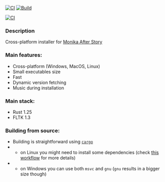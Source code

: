 [![CI](https://github.com/Monika-After-Story/mas-installer/actions/workflows/ci.yml/badge.svg?branch=master)](https://github.com/Monika-After-Story/mas-installer/actions/workflows/ci.yml) [![Build](https://github.com/Monika-After-Story/mas-installer/actions/workflows/build.yml/badge.svg?branch=master)](https://github.com/Monika-After-Story/mas-installer/actions/workflows/build.yml)

[![CI](https://github.com/Monika-After-Story/mas-installer/actions/workflows/ci.yml/badge.svg?branch=dev)](https://github.com/Monika-After-Story/mas-installer/actions/workflows/ci.yml)

### Description
Cross-platform installer for [Monika After Story](https://github.com/Monika-After-Story/MonikaModDev)

### Main features:
- Cross-platform (Windows, MacOS, Linux)
- Small executables size
- Fast
- Dynamic version fetching
- Music during installation

### Main stack:
- Rust 1.25
- FLTK 1.3

### Building from source:
- Building is straightforward using [`cargo`](https://github.com/rust-lang/cargo/)
- - on Linux you might need to install some dependencies (check [this workflow](https://github.com/Monika-After-Story/mas-installer/blob/master/.github/workflows/build.yml) for more details)
- - on Windows you can use both `msvc` and `gnu` (`gnu` results in a bigger size though)
